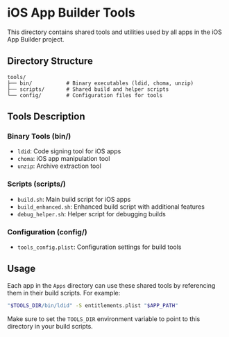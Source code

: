 # iOS App Builder Tools

This directory contains shared tools and utilities used by all apps in the iOS App Builder project.

## Directory Structure

```
tools/
├── bin/           # Binary executables (ldid, choma, unzip)
├── scripts/       # Shared build and helper scripts
└── config/        # Configuration files for tools
```

## Tools Description

### Binary Tools (bin/)
- `ldid`: Code signing tool for iOS apps
- `choma`: iOS app manipulation tool
- `unzip`: Archive extraction tool

### Scripts (scripts/)
- `build.sh`: Main build script for iOS apps
- `build_enhanced.sh`: Enhanced build script with additional features
- `debug_helper.sh`: Helper script for debugging builds

### Configuration (config/)
- `tools_config.plist`: Configuration settings for build tools

## Usage

Each app in the `Apps` directory can use these shared tools by referencing them in their build scripts. For example:

```bash
"$TOOLS_DIR/bin/ldid" -S entitlements.plist "$APP_PATH"
```

Make sure to set the `TOOLS_DIR` environment variable to point to this directory in your build scripts.
